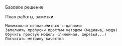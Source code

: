 Базовое решение

План работы, заметки

    Минимально познакомиться с данными
    Заполнить пропуски простым методом (медиана, мода)
    Обучить простую модель (линейная, деревья...)
    Посчитать метрику качества
